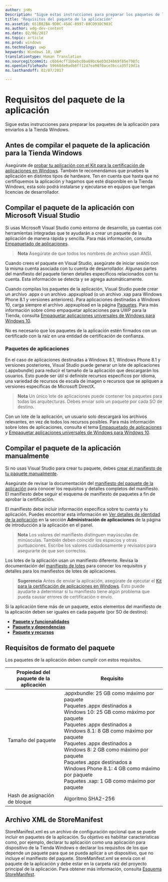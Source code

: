 ```yaml
---
author: jnHs
Description: "Sigue estas instrucciones para preparar los paquetes de la aplicación para enviarlos a la Tienda Windows."
title: "Requisitos del paquete de la aplicación"
ms.assetid: 651B82BA-9D0C-45AC-8997-88CD93DC903C
ms.author: wdg-dev-content
ms.date: 02/08/2017
ms.topic: article
ms.prod: windows
ms.technology: uwp
keywords: Windows 10, UWP
translationtype: Human Translation
ms.sourcegitcommit: c6b64cff1bbebc8ba69bc6e03d34b69f85e798fc
ms.openlocfilehash: 59660de0adb6ff1247ea90f0ace3bcca35f19d1a
ms.lasthandoff: 02/07/2017

---
```


# <a name="app-package-requirements"></a>Requisitos del paquete de la aplicación

Sigue estas instrucciones para preparar los paquetes de la aplicación para enviarlos a la Tienda Windows.

## <a name="before-you-build-your-apps-package-for-the-windows-store"></a>Antes de compilar el paquete de la aplicación para la Tienda Windows

Asegúrate de [probar tu aplicación con el Kit para la certificación de aplicaciones en Windows](https://msdn.microsoft.com/library/windows/apps/mt186449). También te recomendamos que pruebes la aplicación en distintos tipos de hardware. Ten en cuenta que hasta que no certifiquemos la aplicación y hagamos que esté disponible en la Tienda Windows, esta solo podrá instalarse y ejecutarse en equipos que tengan licencias de desarrollador.

## <a name="building-the-app-package-using-microsoft-visual-studio"></a>Compilar el paquete de la aplicación con Microsoft Visual Studio

Si usas Microsoft Visual Studio como entorno de desarrollo, ya cuentas con herramientas integradas que te ayudarán a crear un paquete de la aplicación de manera rápida y sencilla. Para más información, consulta [Empaquetado de aplicaciones](https://msdn.microsoft.com/library/windows/apps/mt270969).

> **Nota** Asegúrate de que todos los nombres de archivo usan ANSI. 


Cuando crees el paquete en Visual Studio, asegúrate de iniciar sesión con la misma cuenta asociada con tu cuenta de desarrollador. Algunas partes del manifiesto del paquete tienen detalles específicos relacionados con tu cuenta. Esta información se detecta y se agrega automáticamente.

Cuando compilas los paquetes de la aplicación, Visual Studio puede crear un archivo .appx o un archivo .appxupload (o un archivo .xap para Windows Phone 8.1 y versiones anteriores). Para aplicaciones destinadas a Windows 10, carga siempre el archivo .appxupload en la página [Paquetes](upload-app-packages.md). Para más información sobre cómo empaquetar aplicaciones para UWP para la Tienda, consulta [Empaquetar aplicaciones universales de Windows para Windows 10](http://go.microsoft.com/fwlink/p/?LinkId=620193 ).

No es necesario que los paquetes de la aplicación estén firmados con un certificado con la raíz en una entidad de certificación de confianza.

### <a name="app-bundles"></a>Paquetes de aplicaciones

En el caso de aplicaciones destinadas a Windows 8.1, Windows Phone 8.1 y versiones posteriores, Visual Studio puede generar un lote de aplicaciones (.appxbundle) para reducir el tamaño de la aplicación que descargarán los usuarios. Esto puede ser útil si definiste recursos específicos por idioma, una variedad de recursos de escala de imagen o recursos que se apliquen a versiones específicas de Microsoft DirectX.

> **Nota** Un único lote de aplicaciones puede contener los paquetes para todas las arquitecturas. Debes enviar solo un paquete por cada SO de destino.


Con un lote de la aplicación, un usuario solo descargará los archivos relevantes, en vez de todos los recursos posibles. Para más información sobre lotes de aplicaciones, consulta el tema [Empaquetado de aplicaciones](https://msdn.microsoft.com/library/windows/apps/mt270969) y [Empaquetar aplicaciones universales de Windows para Windows 10](http://go.microsoft.com/fwlink/p/?LinkId=620193 ).

## <a name="building-the-app-package-manually"></a>Compilar el paquete de la aplicación manualmente

Si no usas Visual Studio para crear tu paquete, debes [crear el manifiesto de tu paquete manualmente](https://msdn.microsoft.com/library/windows/apps/br211476).

Asegúrate de revisar la documentación del [manifiesto del paquete de la aplicación](https://msdn.microsoft.com/library/windows/apps/br211474) para conocer los requisitos y detalles completos del manifiesto. El manifiesto debe seguir el esquema de manifiesto de paquetes a fin de aprobar la certificación.

El manifiesto debe incluir información específica sobre tu cuenta y tu aplicación. Puedes encontrar esta información en [Ver detalles de identidad de la aplicación](view-app-identity-details.md) en la sección **Administración de aplicaciones** de la página de introducción a la aplicación en el panel.

> **Nota** Los valores del manifiesto distinguen mayúsculas de minúsculas. También deben coincidir los espacios y otras puntuaciones. Escribe los valores cuidadosamente y revísalos para asegurarte de que son correctos.


Los lotes de la aplicación usan un manifiesto diferente. Revisa la documentación del [manifiesto de lotes](https://msdn.microsoft.com/library/windows/apps/dn263089) para conocer los requisitos y detalles para los manifiestos de lotes de aplicaciones.

> **Sugerencia** Antes de enviar la aplicación, asegúrate de ejecutar el [Kit para la certificación de aplicaciones en Windows](https://msdn.microsoft.com/library/windows/apps/mt186449). Esto puede ayudarte a determinar si tu manifiesto tiene algún problema que pueda causar errores de certificación o envío.


Si la aplicación tiene más de un paquete, estos elementos del manifiesto de la aplicación deben ser iguales en cada paquete (por SO de destino):

-   [**Paquete y funcionalidades**](https://msdn.microsoft.com/library/windows/apps/br211422)
-   [**Paquete y dependencias**](https://msdn.microsoft.com/library/windows/apps/br211428)
-   [**Paquete y recursos**](https://msdn.microsoft.com/library/windows/apps/br211462)

## <a name="package-format-requirements"></a>Requisitos de formato del paquete

Los paquetes de la aplicación deben cumplir con estos requisitos.

| Propiedad del paquete de la aplicación | Requisito                                                          |
|----------------------|----------------------------------------------------------------------|
| Tamaño del paquete         | .appxbundle: 25 GB como máximo por paquete <br>Paquetes .appx destinados a Windows 10: 25 GB como máximo por paquete<br>Paquetes .appx destinados a Windows 8.1: 8 GB como máximo por paquete <br> Paquetes .appx destinados a Windows 8: 2 GB como máximo por paquete <br> Paquetes .appx destinados a Windows Phone 8.1: 4 GB como máximo por paquete <br> Paquetes .xap: 1 GB como máximo por paquete                                                                           |
| Hash de asignación de bloque     | Algoritmo SHA2-256                                                   |
 

## <a name="storemanifest-xml-file"></a>Archivo XML de StoreManifest

StoreManifest.xml es un archivo de configuración opcional que se puede incluir en paquetes de la aplicación. Su objetivo es habilitar características como, por ejemplo, declarar tu aplicación como una aplicación para dispositivo de la Tienda Windows o declarar los requisitos de los que depende un paquete para que se pueda aplicar a un dispositivo, que no incluye el manifiesto del paquete. StoreManifest.xml se envía con el paquete de la aplicación y debe estar en la carpeta raíz del proyecto principal de la aplicación. Para obtener más información, consulta [Esquema StoreManifest](https://msdn.microsoft.com/library/windows/apps/mt617325).

 

 





